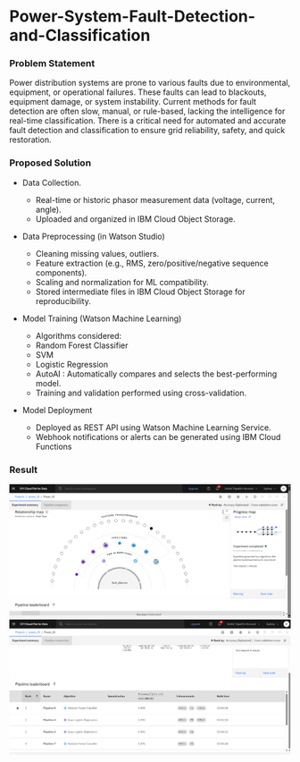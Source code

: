 # Power-System-Fault-Detection-and-Classification

### Problem Statement
Power distribution systems are prone to various faults due to environmental, equipment, or operational failures. These faults can lead to blackouts, equipment damage, or system instability. Current methods for fault detection are often slow, manual, or rule-based, lacking the intelligence for real-time classification. There is a critical need for automated and accurate fault detection and classification to ensure grid reliability, safety, and quick restoration.

### Proposed Solution
 - Data Collection.
    - Real-time or historic phasor measurement data (voltage, current, angle).
    - Uploaded and organized in IBM Cloud Object Storage.

- Data Preprocessing (in Watson Studio)
    - Cleaning missing values, outliers.
    - Feature extraction (e.g., RMS, zero/positive/negative sequence components).
    - Scaling and normalization for ML compatibility.
    - Stored intermediate files in IBM Cloud Object Storage for reproducibility.
      
 - Model Training (Watson Machine Learning)
     - Algorithms considered:
     - Random Forest Classifier
     - SVM
     - Logistic Regression
     - AutoAI : Automatically compares and selects the best-performing model.
     - Training and validation performed using cross-validation.
       
 - Model Deployment
     - Deployed as REST API using Watson Machine Learning Service.
     - Webhook notifications or alerts can be generated using IBM Cloud Functions

### Result
<img src= 'relationshipMap.png'>
<img src= 'result.png'>
